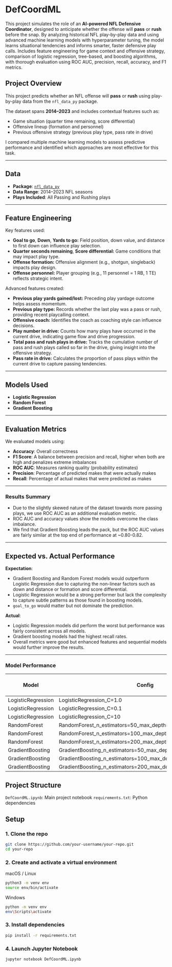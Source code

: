 # DefCoordML
This project simulates the role of an **AI-powered NFL Defensive Coordinator**, designed to anticipate whether the offense will **pass** or **rush** before the snap. By analyzing historical NFL play-by-play data and using advanced machine learning models with hyperparameter tuning, the model learns situational tendencies and informs smarter, faster defensive play calls. Includes feature engineering for game context and offensive strategy, comparison of logistic regression, tree-based, and boosting algorithms, with thorough evaluation using ROC AUC, precision, recall, accuracy, and F1 metrics.


## Project Overview
This project predicts whether an NFL offense will **pass** or **rush** using play-by-play data from the `nfl_data_py` package.  

The dataset spans **2014–2023** and includes contextual features such as:
- Game situation (quarter time remaining, score differential)
- Offensive lineup (formation and personnel)
- Previous offensive strategy (previous play type, pass rate in drive)

I compared multiple machine learning models to assess predictive performance and identified which approaches are most effective for this task.

---

## Data
- **Package**: [`nfl_data_py`](https://pypi.org/project/nfl-data-py/)
- **Data Range**: 2014–2023 NFL seasons
- **Plays Included**: All Passing and Rushing plays

---

## Feature Engineering
Key features used:
- **Goal to go**, **Down**, **Yards to go:** Field position, down value, and distance to first down can influence play selection.
- **Quarter seconds remaining**, **Score differential:** Game conditions that may impact play type.
- **Offense formation:** Offensive alignment (e.g., shotgun, singleback) impacts play design.
- **Offense personnel:** Player grouping (e.g., 11 personnel = 1 RB, 1 TE) reflects strategic intent.

Advanced features created:
- **Previous play yards gained/lost:** Preceding play yardage outcome helps assess momentum.
- **Previous play type:** Records whether the last play was a pass or rush, providing recent playcalling context.
- **Offensive coach:** Identifies the coach as coaching style can influence decisions.
- **Play number in drive:** Counts how many plays have occurred in the current drive, indicating game flow and drive progression.
- **Total pass and rush plays in drive:** Tracks the cumulative number of pass and rush plays called so far in the drive, giving insight into the offensive strategy.
- **Pass rate in drive:** Calculates the proportion of pass plays within the current drive to capture passing tendencies.

---

## Models Used

- **Logistic Regression**
- **Random Forest**
- **Gradient Boosting**
---

## Evaluation Metrics
We evaluated models using:
- **Accuracy**: Overall correctness
- **F1 Score**: A balance between precision and recall, higher when both are high and penalizes extreme imbalances
- **ROC AUC**: Measures ranking quality (probability estimates)
- **Precision**: Percentage of predicted makes that were actually makes
- **Recall**: Percentage of actual makes that were predicted as makes

---

### Results Summary
- Due to the slightly skewed nature of the dataset towards more passing plays, we use ROC AUC as an additional evaluation metric.
- ROC AUC and accuracy values show the models overcome the class imbalance.
- We find that Gradient Boosting leads the pack, but the ROC AUC values are fairly similar at the top end of performance at ~0.80-0.82.

---

## Expected vs. Actual Performance

**Expectation**:  
- Gradient Boosting and Random Forest models would outperform Logistic Regression due to capturing the non-linear factors such as down and distance or formation and score differential.
- Logistic Regression would be a strong performer but lack the complexity to capture subtle patterns as those found in boosting models.
- `goal_to_go` would matter but not dominate the prediction.

**Actual**:  
- Logistic Regression models did perform the worst but performance was fairly consistent across all models.
- Gradient boosting models had the highest recall rates.
- Overall metrics were good but enhanced features and sequential models would further improve the results.

---

### Model Performance

| Model             | Config                                                             | Config (Short)                        | Accuracy | F1 Score | ROC AUC | Precision | Recall | Train Time (s) |
|------------------|--------------------------------------------------------------------|--------------------------------------|----------|----------|---------|-----------|--------|----------------|
| LogisticRegression | LogisticRegression_C=1.0                                           | LogisticRegression_C=1.0             | 0.7377   | 0.7786   | 0.8031  | 0.8167    | 0.7445 | 2.82           |
| LogisticRegression | LogisticRegression_C=0.1                                           | LogisticRegression_C=0.1             | 0.7386   | 0.7800   | 0.8037  | 0.8159    | 0.7475 | 1.52           |
| LogisticRegression | LogisticRegression_C=10                                            | LogisticRegression_C=10              | 0.7358   | 0.7760   | 0.8021  | 0.8177    | 0.7395 | 2.51           |
| RandomForest       | RandomForest_n_estimators=50_max_depth=None                       | RandomForest_n_estimators=50         | 0.7407   | 0.7929   | 0.8097  | 0.7861    | 0.7999 | 110.55         |
| RandomForest       | RandomForest_n_estimators=100_max_depth=10                        | RandomForest_n_estimators=100        | 0.7434   | 0.7890   | 0.8063  | 0.8057    | 0.7731 | 3.92           |
| RandomForest       | RandomForest_n_estimators=200_max_depth=20                        | RandomForest_n_estimators=200        | 0.7462   | 0.7883   | 0.8229  | 0.8173    | 0.7614 | 41.50          |
| GradientBoosting   | GradientBoosting_n_estimators=50_max_depth=3_learning_rate=0.1    | GradientBoosting_n_estimators=50     | 0.7492   | 0.7990   | 0.8208  | 0.7954    | 0.8031 | 8.11           |
| GradientBoosting   | GradientBoosting_n_estimators=100_max_depth=3_learning_rate=0.05  | GradientBoosting_n_estimators=100    | 0.7488   | 0.7987   | 0.8209  | 0.7950    | 0.8029 | 14.86          |
| GradientBoosting   | GradientBoosting_n_estimators=200_max_depth=5_learning_rate=0.01  | GradientBoosting_n_estimators=200    | 0.7496   | 0.8001   | 0.8230  | 0.7933    | 0.8074 | 57.79          |

## Project Structure

`DefCoordML.ipynb`: Main project notebook
`requirements.txt`: Python dependencies

## Setup

### 1. Clone the repo

```bash
git clone https://github.com/your-username/your-repo.git
cd your-repo
```

### 2. Create and activate a virtual environment
macOS / Linux
```bash
python3 -m venv env
source env/bin/activate
```
Windows
```bash
python -m venv env
env\Scripts\activate
```

### 3. Install dependencies
```bash
pip install -r requirements.txt
```

### 4. Launch Jupyter Notebook
```bash
jupyter notebook DefCoordML.ipynb
```
